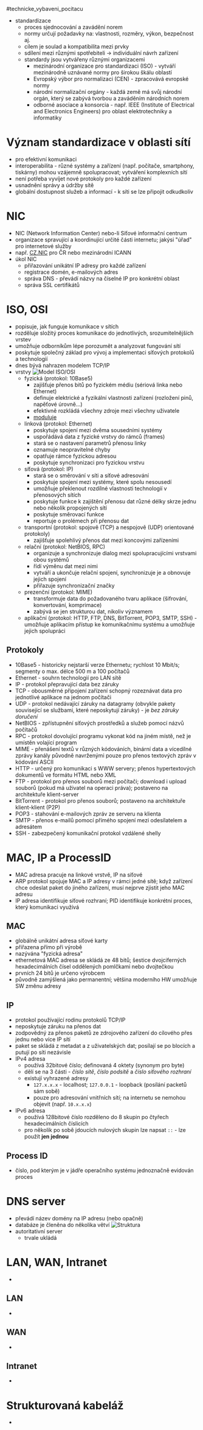 #technicke_vybaveni_pocitacu 
* standardizace
	* proces sjednocování a zavádění norem
	* normy určují požadavky na: vlastnosti, rozměry, výkon, bezpečnost aj.
	* cílem je soulad a kompatibilita mezi prvky
	* sdílení mezi různými spotřebiteli → individuální návrh zařízení
	* standardy jsou vytvářeny různými organizacemi
		* mezinárodní organizace pro standardizaci (ISO) - vytváří mezinárodně uznávané normy pro širokou škálu oblastí
		* Evropský výbor pro normalizaci (CEN) - zpracovává evropské normy
		* národní normalizační orgány - každá země má svůj národní orgán, který se zabývá tvorbou a zaváděním národních norem
		* odborné asociace a konsorcia - např. IEEE (Institute of Electrical and Electronics Engineers) pro oblast elektrotechniky a informatiky
# Význam standardizace v oblasti sítí
* pro efektivní komunikaci
* interoperabilita - různé systémy a zařízení (např. počítače, smartphony, tiskárny) mohou vzájemně spolupracovat; vytváření komplexních sítí
* není potřeba vyvíjet nové protokoly pro každé zařízení
* usnadnění správy a údržby sítě
* globální dostupnost služeb a informací - k síti se lze připojit odkudkoliv
# NIC
* NIC (Network Information Center) nebo-li Síťové informační centrum
* organizace spravující a koordinující určité části internetu; jakýsi "úřad" pro internetové služby
* např. [CZ.NIC](https://www.nic.cz) pro ČR nebo mezinárodní ICANN 
* úkol NIC
	* přiřazování unikátní IP adresy pro každé zařízení
	* registrace domén, e-mailových adres
	* správa DNS - převádí názvy na číselné IP pro konkrétní oblast
	* správa SSL certifikátů
# ISO, OSI
* popisuje, jak funguje komunikace v sítích
* rozděluje složitý proces komunikace do jednotlivých, srozumitelnějších vrstev
* umožňuje odborníkům lépe porozumět a analyzovat fungování sítí
* poskytuje společný základ pro vývoj a implementaci síťových protokolů a technologií
* dnes bývá nahrazen modelem TCP/IP
* vrstvy
	![Model ISO/OSI](https://upload.wikimedia.org/wikipedia/commons/4/4d/Rm-osi_parallel_cs.svg)
	* fyzická (protokol: 10Base5)
		* zajišťuje přenos bitů po fyzickém médiu (sériová linka nebo Ethernet)
		* definuje elektrické a fyzikální vlastnosti zařízení (rozložení pinů, napěťové úrovně...)
		* efektivně rozkládá všechny zdroje mezi všechny uživatele
		* [moduluje](obsidian://open?vault=E3A&file=TVP%2FMO4%20Sign%C3%A1ly)
	* linková (protokol: Ethernet)
		* poskytuje spojení mezi dvěma sousedními systémy
		* uspořádává data z fyzické vrstvy do rámců (frames)
		* stará se o nastavení parametrů přenosu linky
		* oznamuje neopravitelné chyby
		* opatřuje rámce fyzickou adresou
		* poskytuje synchronizaci pro fyzickou vrstvu
	* síťová (protokol: IP)
		* stará se o směrování v síti a síťové adresování
		* poskytuje spojení mezi systémy, které spolu nesousedí
		* umožňuje překlenout rozdílné vlastnosti technologií v přenosových sítích
		* poskytuje funkce k zajištění přenosu dat různé délky skrze jednu nebo několik propojených sítí
		* poskytuje směrovací funkce
		* reportuje o prolémech při přenosu dat
	* transportní (protokol: spojově (TCP) a nespojově (UDP) orientované protokoly)
		* zajišťuje spolehlivý přenos dat mezi koncovými zařízeními
	* relační (protokol: NetBIOS, RPC)
		* organizuje a synchronizuje dialog mezi spolupracujícími vrstvami obou systémů
		* řídí výměnu dat mezi nimi
		* vytváří a ukončuje relační spojení, synchronizuje je a obnovuje jejich spojení
		* přiřazuje synchronizační značky
	* prezenční (protokol: MIME)
		* transformuje data do požadovaného tvaru aplikace (šifrování, konvertování, komprimace)
		* zabývá se jen strukturou dat, nikoliv významem
	* aplikační (protokol: HTTP, FTP, DNS, BitTorrent, POP3, SMTP, SSH) - umožňuje aplikacím přístup ke komunikačnímu systému a umožňuje jejich spolupráci
## Protokoly
* 10Base5 - historicky nejstarší verze Ethernetu; rychlost 10 Mbit/s; segmenty o max. délce 500 m a 100 počítačů 
* Ethernet - souhrn technologií pro LAN sítě
* IP - protokol přepravující data bez záruky
* TCP - obousměrné připojení zařízení schopný rozeznávat data pro jednotlivé aplikace na jednom počítači
* UDP - protokol nedávající záruky na datagramy (obvykle pakety související se službami, které neposkytují záruky) - je *bez záruky doručení*
* NetBIOS - zpřístupnění síťových prostředků a služeb pomocí názvů počítačů
* RPC - protokol dovolující programu vykonat kód na jiném místě, než je umístěn volající program
* MIME - přenášení textů v různých kódováních, binární data a vícedílné zprávy kanály původně navrženými pouze pro přenos textových zpráv v kódování ASCII
* HTTP - určený pro komunikaci s WWW servery; přenos hypertextových dokumentů ve formátu HTML nebo XML
* FTP - protokol pro přenos souborů mezi počítači; download i upload souborů (pokud má uživatel na operaci práva); postaveno na architektuře klient-server
* BitTorrent - protokol pro přenos souborů; postaveno na architektuře klient-klient (P2P)
* POP3 - stahování e-mailových zpráv ze serveru na klienta
* SMTP - přenos e-mailů pomocí přímého spojení mezi odesílatelem a adresátem
* SSH - zabezpečený komunikační protokol vzdálené shelly
# MAC, IP a ProcessID
* MAC adresa pracuje na linkové vrstvě, IP na síťové
* ARP protokol spojuje MAC a IP adresy v rámci jedné sítě; když zařízení chce odeslat paket do jiného zařízení, musí nejprve zjistit jeho MAC adresu
* IP adresa identifikuje síťové rozhraní; PID identifikuje konkrétní proces, který komunikaci využívá
## MAC
* globálně unikátní adresa síťové karty
* přiřazena přímo při výrobě
* nazývána "fyzická adresa"
* ethernetová MAC adresa se skládá ze 48 bitů; šestice dvojciferných hexadecimálních čísel oddělených pomlčkami nebo dvojtečkou
* prvních 24 bitů je určeno výrobcem
* původně zamýšlená jako permanentní; většina moderního HW umožňuje SW změnu adresy
## IP
* protokol používající rodinu protokolů TCP/IP
* neposkytuje záruku na přenos dat
* zodpovědný za přenos paketů ze zdrojového zařízení do cílového přes jednu nebo více IP sítí
* paket se skládá z metadat a z uživatelských dat; posílají se po blocích a putují po síti nezávisle
* IPv4 adresa
	* používá 32bitové číslo; definovaná 4 oktety (synonym pro byte)
	* dělí se na 3 části - *číslo sítě*, *číslo podsítě* a *číslo síťového rozhraní*
	* existují vyhrazené adresy
		* `127.x.x.x` - localhost; `127.0.0.1` - loopback (posílání packetů sám sobě)
		* pouze pro adresování vnitřních sítí; na internetu se nemohou objevit (např.  `10.x.x.x`)
* IPv6 adresa
	* používá 128bitové číslo rozděleno do 8 skupin po čtyřech hexadecimálních číslicích
	* pro několik po sobě jdoucích nulových skupin lze napsat `::` - lze použít **jen jednou**
## Process ID
* číslo, pod kterým je v jádře operačního systému jednoznačně evidován proces
# DNS server
* převádí název domény na IP adresu (nebo opačně)
* databáze je členěna do několika větví ![Struktura](https://external-content.duckduckgo.com/iu/?u=https%3A%2F%2Ftse1.mm.bing.net%2Fth%3Fid%3DOIP.EhPVIkqr7ccO_VnKNRNkdgHaHa%26pid%3DApi&f=1&ipt=ca605c3d2a5e9a8a47a15e47900995753a5a233388b7ba25673e66ec62608bb9&ipo=images) 
* autoritativní server
	* trvale ukládá 
# LAN, WAN, Intranet
* 
## LAN
* 
## WAN
* 
## Intranet
* 
# Strukturovaná kabeláž
* 